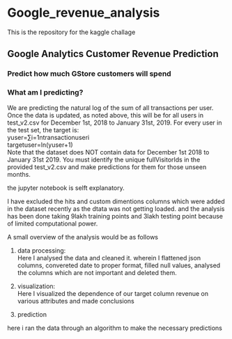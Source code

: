 # Google_revenue_analysis

This is the repository for the kaggle challage<br />
## Google Analytics Customer Revenue Prediction<br />
### Predict how much GStore customers will spend<br />


### What am I predicting?<br />
We are predicting the natural log of the sum of all transactions per user. Once the data is updated, as noted above, this will be for all users in test_v2.csv for December 1st, 2018 to January 31st, 2019. For every user in the test set, the target is:<br />
yuser=∑i=1ntransactionuseri<br />
targetuser=ln(yuser+1)<br />
Note that the dataset does NOT contain data for December 1st 2018 to January 31st 2019. You must identify the unique fullVisitorIds in the provided test_v2.csv and make predictions for them for those unseen months.<br />


the jupyter notebook is selft explanatory.<br />

I have excluded the hits and custom dimentions columns which were added in the dataset recently as the dtata was not getting loaded.
and the analysis has been done taking 9lakh training points and 3lakh testing point because of limited computational power. <br />

A small overview of the analysis would be as follows <br />

1. data processing: <br />
Here I analysed the data and cleaned it. wherein I flattened json columns, convereted date to proper format, filled null values, analysed the columns which are not important and deleted them. <br />

2. visualization: <br />
Here I visualized the dependence of our target column revenue on various attributes and made conclusions <br />

3. prediction <br />

here i ran the data through an algorithm to make the necessary predictions <br />


